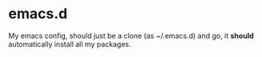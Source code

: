emacs.d
=======
My emacs config, should just be a clone (as ~/.emacs.d) and go, it **should**
automatically install all my packages.
